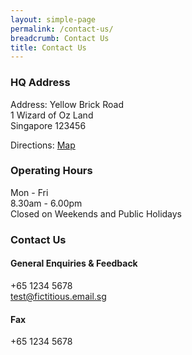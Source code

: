 ```yaml
---
layout: simple-page
permalink: /contact-us/
breadcrumb: Contact Us
title: Contact Us
---
```


### **HQ Address**
Address: Yellow Brick Road <br>
1 Wizard of Oz Land <br>
Singapore 123456

Directions: [Map](https://www.onemap.sg/main/v2/?lat=1.30366583776968&lng=103.823998391692)

### **Operating Hours**
Mon - Fri <br>
8.30am - 6.00pm <br>
Closed on Weekends and Public Holidays <br>

### **Contact Us**
#### General Enquiries & Feedback
+65 1234 5678 <br>
[test@fictitious.email.sg](mailto:test@fictitious.email.sg)

#### Fax
+65 1234 5678